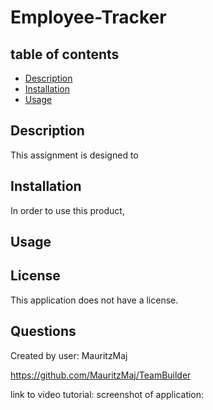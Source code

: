 # Employee-Tracker

## table of contents
* [Description](#description)
* [Installation](#installation)
* [Usage](#usage)


## <a name="description"></a>Description

This assignment is designed to 
## <a name="installation"></a>Installation

In order to use this product,

## <a name="usage"></a>Usage




## <a name="license"></a>License 

This application does not have a license.

## <a name="questions"></a>Questions

Created by user: MauritzMaj

https://github.com/MauritzMaj/TeamBuilder

link to video tutorial:
screenshot of application:



